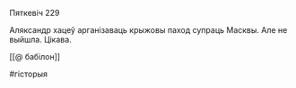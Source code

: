 
Пяткевіч 229

Аляксандр хацеў арганізаваць крыжовы паход супраць Масквы. Але не выйшла. Цікава.

[[@ бабілон]]


#гісторыя